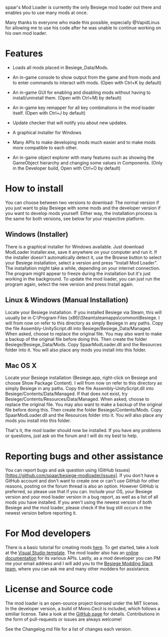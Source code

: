 spaar's Mod Loader is currently the only Besiege mod loader out there and enables you to use many mods at once.

Many thanks to everyone who made this possible, especially @VapidLinus for allowing me to use his code after he was unable to continue working on his own mod loader.

Features
===
- Loads all mods placed in Besiege_Data/Mods.
- An in-game console to show output from the game and from mods and to enter commands to interact with mods. (Open with Ctrl+K by default)
- An in-game GUI for enabling and disabling mods without having to install/uninstall them. (Open with Ctrl+M) by default)
- An in-game key remapper for all key combinations in the mod loader itself. (Open with Ctrl+J by default)
- Update checker that will notify you about new updates.
- A graphical installer for Windows

- Many APIs to make developing mods much easier and to make mods more compatible to each other.
- An in-game object explorer with many features such as showing the GameObject hierarchy and changing some values in Components. (Only in the Developer build, Open with Ctrl+O by default)

How to install
===
You can choose between two versions to download: The normal version if you just want to play Besiege with some mods and the developer version if you want to develop mods yourself.
Either way, the installation process is the same for both versions, see below for your respective platform.

Windows (Installer)
---
There is a graphical installer for Windows available. Just download ModLoader Installer.exe, save it anywhere on your computer and run it.
If the installer doesn't automatically detect it, use the Browse button to select your Besiege installation, select a version and press "Install Mod Loader".
The installation might take a while, depending on your internet connection. The program might appear to freeze during the installation but it's just working in the background.
To update the mod loader, you can just run the program again, select the new version and press Install again.

Linux & Windows (Manual Installation)
---
Locate your Besiege installation. If you installed Besiege via Steam, this will usually be in C:\Program Files (x86)\Steam\steamapps\common\Besiege.
I will from now on refer to this directory as simply Besiege in any paths.
Copy the file Assembly-UnityScript.dll into Besiege/Besiege_Data/Managed.
When asked, choose to replace the original file. You may also want to make a backup of the original file before doing this.
Then create the folder Besiege/Besiege_Data/Mods. Copy SpaarModLoader.dll and the Resources folder into it. You will also place any mods you install into this folder.

Mac OS X
---
Locate your Besiege installation (Besiege.app, right-click on Besiege and choose Show Package Content).
I will from now on refer to this directory as simply Besiege in any paths.
Copy the file Assembly-UnityScript.dll into Besiege/Contents/Data/Managed. If that does not exist, try Besiege/Contents/Resources/Data/Managed.
When asked, choose to replace the original file. You may also want to make a backup of the original file before doing this.
Then create the folder Besiege/Contents/Mods. Copy SpaarModLoader.dll and the Resources folder into it. You will also place any mods you install into this folder.

That's it, the mod loader should now be installed. If you have any problems or questions, just ask on the forum and I will do my best to help.

Reporting bugs and other assistance
===
You can report bugs and ask question using (GitHub Issues)[https://github.com/spaar/besiege-modloader/issues]. If you don't have a GitHub account and don't want to create one or can't use GitHub for other reasons, posting on the forum thread is also an option. However GitHub is preferred, so please use that if you can.
Include your OS, your Besiege version and your mod loader version in a bug report, as well as a list of all mods you have installed. If you aren't using the newest version of both Besiege and the mod loader, please check if the bug still occurs in the newest version before reporting it.

For Mod developers
===
There is a basic tutorial for creating mods [here](http://forum.spiderlinggames.co.uk/blogs/spaar-s-modding-thoughts/11128-introduction-to-besiege-modding). To get started, take a look at the [Visual Studio template](http://forum.spiderlinggames.co.uk/forum/main-forum/besiege-early-access/modding/30194-new-visual-studio-template-spaar-s-mod-loader-1-x-x-mod-development).
The mod loader also has an [online documentation](http://spaar.github.io/besiege-modloader) for its various APIs.
Lastly, as a mod developer you can PM me your email address and I will add you to the [Besiege Modding Slack team](http://forum.spiderlinggames.co.uk/forum/main-forum/besiege-early-access/modding/19322-slack-team),
where you can ask me and many other modders for assistance.

License and Source code
===
The mod loader is an open-source project licensed under the MIT license.
In the developer version, a build of Mono.Cecil is included, which follows a similiar license.
Take a look at the [GitHub page](https://github.com/spaar/besiege-modloader) for details. Contributions in the form of pull-requests or issues are always welcome!


See the Changelog.md file for a list of changes each version.
